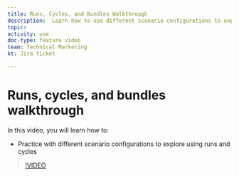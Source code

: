 ```yaml
---
title: Runs, Cycles, and Bundles Walkthrough
description:  Learn how to use different scenario configurations to explore using runs and cycles in [!DNL Adobe Workfront Fusion].
topic: 
activity: use
doc-type: feature video
team: Technical Marketing
kt: Jira ticket 

---
```

# Runs, cycles, and bundles walkthrough

In this video, you will learn how to:

* Practice with different scenario configurations to explore using runs and cycles

>[!VIDEO](https://video.tv.adobe.com/v/335286/?quality=12)
